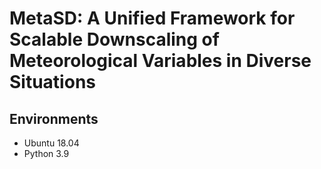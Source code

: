 # MetaSD: A Unified Framework for Scalable Downscaling of Meteorological Variables in Diverse Situations

## Environments
- Ubuntu 18.04
- Python 3.9

